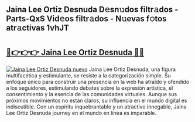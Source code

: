 ## Jaina Lee Ortiz Desnuda D𝚎sn𝚞dos filtr𝚊dos - Parts-QxS Vid𝚎os filtr𝚊dos - N𝚞evas f𝚘tos atr𝚊ctivas 1vhJT

# <h2><a href="http://mb94c4.tromn.icu/?c=Jaina+Lee+Ortiz+Desnuda">🔗👉👉👉 Jaina Lee Ortiz Desnuda 🔗🔗</a></h2>

[![Jaina Lee Ortiz Desnuda nuevo](https://i.imgur.com/pEAQMta.gif)](http://mb94c4.tromn.icu/?c=Jaina+Lee+Ortiz+Desnuda)
Jaina Lee Ortiz Desnuda, una figura multifacética y estimulante, se resiste a la categorización simple. Su enfoque único para construir una presencia en la web ha atraído y ofendido a los seguidores, estimulando debates sobre la expresión artística, el consentimiento y la esencia de las comunidades virtuales. Aunque sus próximos movimientos no están claros, su influencia en el mundo digital es indiscutible. Con un espíritu inquebrantable y un atractivo innegable, Jaina Lee Ortiz Desnuda journey en el mundo en línea es imparable.
